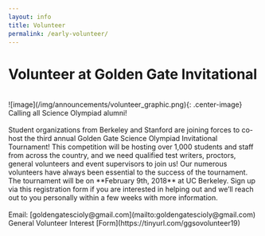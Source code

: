 ```yaml
---
layout: info
title: Volunteer
permalink: /early-volunteer/
---
```


# Volunteer at Golden Gate Invitational
<br>
	![image](/img/announcements/volunteer_graphic.png){: .center-image}
	<br>Calling all Science Olympiad alumni!
	<br>
	<br>Student organizations from Berkeley and Stanford are joining forces to co-host the third annual Golden Gate Science Olympiad Invitational Tournament! This competition will be hosting over 1,000 students and staff from across the country, and we need qualified test writers, proctors, general volunteers and event supervisors to join us! Our numerous volunteers have always been essential to the success of the tournament. The tournament will be on **February 9th, 2018** at UC Berkeley. Sign up via this registration form if you are interested in helping out and we’ll reach out to you personally within a few weeks with more information. 
	<br>
	<br>Email: [goldengatescioly@gmail.com](mailto:goldengatescioly@gmail.com)
	<br>General Volunteer Interest [Form](https://tinyurl.com/ggsovolunteer19)